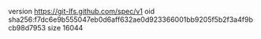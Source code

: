 version https://git-lfs.github.com/spec/v1
oid sha256:f7dc6e9b555047eb0d6aff632ae0d923366001bb9205f5b2f3a4f9bcb98d7953
size 16044
